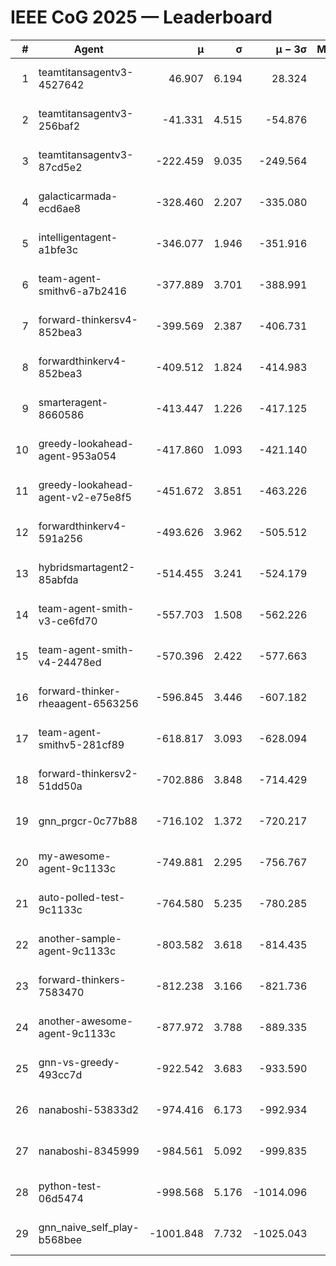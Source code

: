 # IEEE CoG 2025 — Leaderboard

| # | Agent | μ | σ | μ − 3σ | Matches | Updated |
|---:|---|---:|---:|---:|---:|---|
| 1 | teamtitansagentv3-4527642 | 46.907 | 6.194 | 28.324 | 21750 | 2025-08-25 10:14 |
| 2 | teamtitansagentv3-256baf2 | -41.331 | 4.515 | -54.876 | 22036 | 2025-08-25 10:14 |
| 3 | teamtitansagentv3-87cd5e2 | -222.459 | 9.035 | -249.564 | 22526 | 2025-08-25 10:14 |
| 4 | galacticarmada-ecd6ae8 | -328.460 | 2.207 | -335.080 | 20140 | 2025-08-25 10:14 |
| 5 | intelligentagent-a1bfe3c | -346.077 | 1.946 | -351.916 | 18479 | 2025-08-25 10:14 |
| 6 | team-agent-smithv6-a7b2416 | -377.889 | 3.701 | -388.991 | 21560 | 2025-08-25 10:14 |
| 7 | forward-thinkersv4-852bea3 | -399.569 | 2.387 | -406.731 | 17815 | 2025-08-25 10:14 |
| 8 | forwardthinkerv4-852bea3 | -409.512 | 1.824 | -414.983 | 18482 | 2025-08-25 10:14 |
| 9 | smarteragent-8660586 | -413.447 | 1.226 | -417.125 | 18362 | 2025-08-25 10:14 |
| 10 | greedy-lookahead-agent-953a054 | -417.860 | 1.093 | -421.140 | 20006 | 2025-08-25 10:14 |
| 11 | greedy-lookahead-agent-v2-e75e8f5 | -451.672 | 3.851 | -463.226 | 22206 | 2025-08-25 10:14 |
| 12 | forwardthinkerv4-591a256 | -493.626 | 3.962 | -505.512 | 17916 | 2025-08-25 10:14 |
| 13 | hybridsmartagent2-85abfda | -514.455 | 3.241 | -524.179 | 18232 | 2025-08-25 10:14 |
| 14 | team-agent-smith-v3-ce6fd70 | -557.703 | 1.508 | -562.226 | 22336 | 2025-08-25 10:14 |
| 15 | team-agent-smith-v4-24478ed | -570.396 | 2.422 | -577.663 | 21636 | 2025-08-25 10:14 |
| 16 | forward-thinker-rheaagent-6563256 | -596.845 | 3.446 | -607.182 | 20130 | 2025-08-25 10:14 |
| 17 | team-agent-smithv5-281cf89 | -618.817 | 3.093 | -628.094 | 20840 | 2025-08-25 10:14 |
| 18 | forward-thinkersv2-51dd50a | -702.886 | 3.848 | -714.429 | 20970 | 2025-08-25 10:14 |
| 19 | gnn_prgcr-0c77b88 | -716.102 | 1.372 | -720.217 | 18940 | 2025-08-25 10:14 |
| 20 | my-awesome-agent-9c1133c | -749.881 | 2.295 | -756.767 | 21980 | 2025-08-25 10:14 |
| 21 | auto-polled-test-9c1133c | -764.580 | 5.235 | -780.285 | 22340 | 2025-08-25 10:14 |
| 22 | another-sample-agent-9c1133c | -803.582 | 3.618 | -814.435 | 21860 | 2025-08-25 10:14 |
| 23 | forward-thinkers-7583470 | -812.238 | 3.166 | -821.736 | 19640 | 2025-08-25 10:14 |
| 24 | another-awesome-agent-9c1133c | -877.972 | 3.788 | -889.335 | 23440 | 2025-08-25 10:14 |
| 25 | gnn-vs-greedy-493cc7d | -922.542 | 3.683 | -933.590 | 16860 | 2025-08-25 10:14 |
| 26 | nanaboshi-53833d2 | -974.416 | 6.173 | -992.934 | 16940 | 2025-08-25 10:14 |
| 27 | nanaboshi-8345999 | -984.561 | 5.092 | -999.835 | 17730 | 2025-08-25 10:14 |
| 28 | python-test-06d5474 | -998.568 | 5.176 | -1014.096 | 17490 | 2025-08-25 10:14 |
| 29 | gnn_naive_self_play-b568bee | -1001.848 | 7.732 | -1025.043 | 17560 | 2025-08-25 10:14 |
